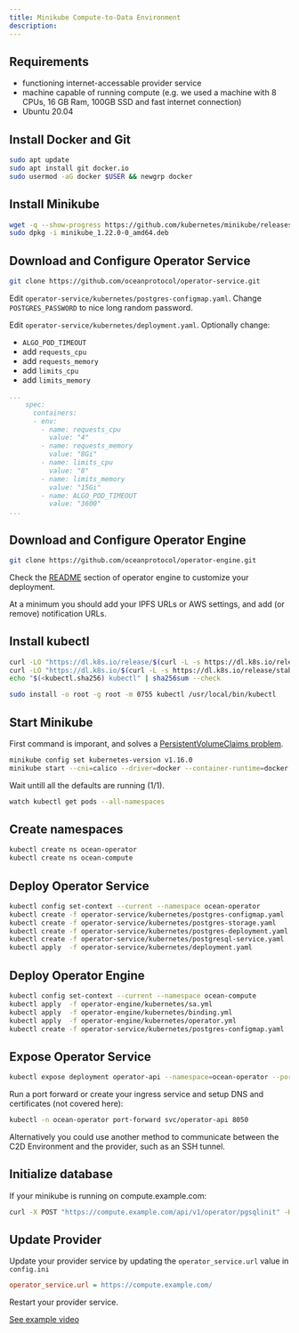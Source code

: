 ```yaml
---
title: Minikube Compute-to-Data Environment
description: 
---
```


## Requirements

- functioning internet-accessable provider service
- machine capable of running compute (e.g. we used a machine with 8 CPUs, 16 GB Ram, 100GB SSD and fast internet connection)
- Ubuntu 20.04

## Install Docker and Git

```bash
sudo apt update
sudo apt install git docker.io
sudo usermod -aG docker $USER && newgrp docker
```

## Install Minikube

```bash
wget -q --show-progress https://github.com/kubernetes/minikube/releases/download/v1.22.0/minikube_1.22.0-0_amd64.deb
sudo dpkg -i minikube_1.22.0-0_amd64.deb
```

## Download and Configure Operator Service

```bash
git clone https://github.com/oceanprotocol/operator-service.git
```

Edit `operator-service/kubernetes/postgres-configmap.yaml`. Change `POSTGRES_PASSWORD` to nice long random password.

Edit `operator-service/kubernetes/deployment.yaml`. Optionally change:
- `ALGO_POD_TIMEOUT`
- add `requests_cpu`
- add `requests_memory`
- add `limits_cpu`
- add `limits_memory`

```yaml
...
    spec:
      containers:
      - env:
        - name: requests_cpu
          value: "4"
        - name: requests_memory
          value: "8Gi"
        - name: limits_cpu
          value: "8"
        - name: limits_memory
          value: "15Gi"
        - name: ALGO_POD_TIMEOUT
          value: "3600"
...
```

## Download and Configure Operator Engine

```bash
git clone https://github.com/oceanprotocol/operator-engine.git
```

Check the [README](https://github.com/oceanprotocol/operator-engine#customize-your-operator-engine-deployment) section of operator engine to customize your deployment.

At a minimum you should add your IPFS URLs or AWS settings, and add (or remove) notification URLs.

## Install kubectl

```bash
curl -LO "https://dl.k8s.io/release/$(curl -L -s https://dl.k8s.io/release/stable.txt)/bin/linux/amd64/kubectl"
curl -LO "https://dl.k8s.io/$(curl -L -s https://dl.k8s.io/release/stable.txt)/bin/linux/amd64/kubectl.sha256"
echo "$(<kubectl.sha256) kubectl" | sha256sum --check

sudo install -o root -g root -m 0755 kubectl /usr/local/bin/kubectl
```

## Start Minikube

First command is imporant, and solves a [PersistentVolumeClaims problem](https://github.com/kubernetes/minikube/issues/7828). 

```bash
minikube config set kubernetes-version v1.16.0
minikube start --cni=calico --driver=docker --container-runtime=docker
```

Wait untill all the defaults are running (1/1).

```bash
watch kubectl get pods --all-namespaces
```

## Create namespaces

```bash
kubectl create ns ocean-operator
kubectl create ns ocean-compute
```

## Deploy Operator Service

```bash
kubectl config set-context --current --namespace ocean-operator
kubectl create -f operator-service/kubernetes/postgres-configmap.yaml
kubectl create -f operator-service/kubernetes/postgres-storage.yaml
kubectl create -f operator-service/kubernetes/postgres-deployment.yaml
kubectl create -f operator-service/kubernetes/postgresql-service.yaml
kubectl apply  -f operator-service/kubernetes/deployment.yaml
```

## Deploy Operator Engine

```bash
kubectl config set-context --current --namespace ocean-compute
kubectl apply  -f operator-engine/kubernetes/sa.yml
kubectl apply  -f operator-engine/kubernetes/binding.yml
kubectl apply  -f operator-engine/kubernetes/operator.yml
kubectl create -f operator-service/kubernetes/postgres-configmap.yaml
```

## Expose Operator Service

```bash
kubectl expose deployment operator-api --namespace=ocean-operator --port=8050
```

Run a port forward or create your ingress service and setup DNS and certificates (not covered here):

```bash
kubectl -n ocean-operator port-forward svc/operator-api 8050
```

Alternatively you could use another method to communicate between the C2D Environment and the provider, such as an SSH tunnel.

## Initialize database

If your minikube is running on compute.example.com:

```bash
curl -X POST "https://compute.example.com/api/v1/operator/pgsqlinit" -H  "accept: application/json"
```

## Update Provider

Update your provider service by updating the `operator_service.url` value in `config.ini`

```ini
operator_service.url = https://compute.example.com/
```

Restart your provider service.

[See example video](https://vimeo.com/580934725)
